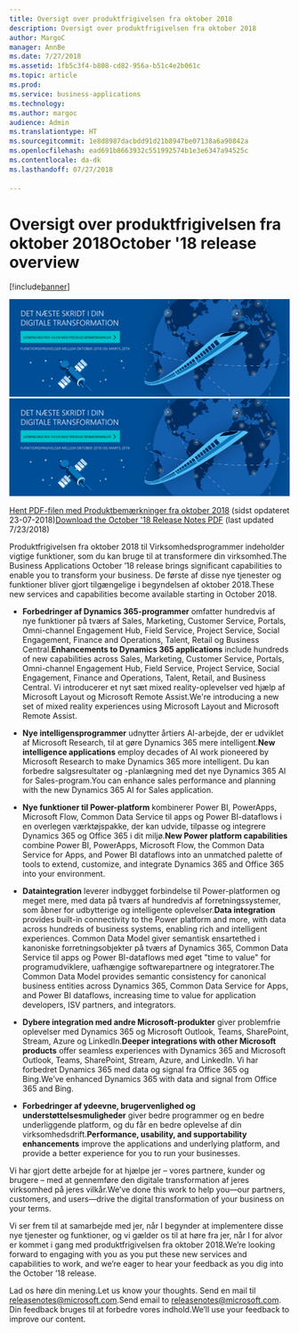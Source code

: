 ```yaml
---
title: Oversigt over produktfrigivelsen fra oktober 2018
description: Oversigt over produktfrigivelsen fra oktober 2018
author: MargoC
manager: AnnBe
ms.date: 7/27/2018
ms.assetid: 1fb5c3f4-b808-cd82-956a-b51c4e2b061c
ms.topic: article
ms.prod: 
ms.service: business-applications
ms.technology: 
ms.author: margoc
audience: Admin
ms.translationtype: HT
ms.sourcegitcommit: 1e8d8987dacbdd91d21b8947be07138a6a90842a
ms.openlocfilehash: ead691b8663932c551992574b1e3e6347a94525c
ms.contentlocale: da-dk
ms.lasthandoff: 07/27/2018

---
```


# <a name="october-18-release-overview"></a><span data-ttu-id="516af-103">Oversigt over produktfrigivelsen fra oktober 2018</span><span class="sxs-lookup"><span data-stu-id="516af-103">October '18 release overview</span></span>

[!include[banner](../includes/banner.md)]

<span data-ttu-id="516af-104">[![Baggrundsbillede 1](../media/Landing-page-image-october2018.png)](https://go.microsoft.com/fwlink/p/?linkid=2005971)</span><span class="sxs-lookup"><span data-stu-id="516af-104">[![Backdrop image 1](../media/Landing-page-image-october2018.png)](https://go.microsoft.com/fwlink/p/?linkid=2005971)</span></span>

<span data-ttu-id="516af-105">[Hent PDF-filen med Produktbemærkninger fra oktober 2018](https://go.microsoft.com/fwlink/p/?linkid=2005971) (sidst opdateret 23-07-2018)</span><span class="sxs-lookup"><span data-stu-id="516af-105">[Download the October '18 Release Notes PDF](https://go.microsoft.com/fwlink/p/?linkid=2005971) (last updated 7/23/2018)</span></span>

<span data-ttu-id="516af-106">Produktfrigivelsen fra oktober 2018 til Virksomhedsprogrammer indeholder vigtige funktioner, som du kan bruge til at transformere din virksomhed.</span><span class="sxs-lookup"><span data-stu-id="516af-106">The Business Applications October ’18 release brings significant capabilities to enable you to transform your business.</span></span> <span data-ttu-id="516af-107">De første af disse nye tjenester og funktioner bliver gjort tilgængelige i begyndelsen af oktober 2018.</span><span class="sxs-lookup"><span data-stu-id="516af-107">These new services and capabilities become available starting in October 2018.</span></span>

- <span data-ttu-id="516af-108">**Forbedringer af Dynamics 365-programmer** omfatter hundredvis af nye funktioner på tværs af Sales, Marketing, Customer Service, Portals, Omni-channel Engagement Hub, Field Service, Project Service, Social Engagement, Finance and Operations, Talent, Retail og Business Central.</span><span class="sxs-lookup"><span data-stu-id="516af-108">**Enhancements to Dynamics 365 applications** include hundreds of new capabilities across Sales, Marketing, Customer Service, Portals, Omni-channel Engagement Hub, Field Service, Project Service, Social Engagement, Finance and Operations, Talent, Retail, and Business Central.</span></span> <span data-ttu-id="516af-109">Vi introducerer et nyt sæt mixed reality-oplevelser ved hjælp af Microsoft Layout og Microsoft Remote Assist.</span><span class="sxs-lookup"><span data-stu-id="516af-109">We're introducing a new set of mixed reality experiences using Microsoft Layout and Microsoft Remote Assist.</span></span>

- <span data-ttu-id="516af-110">**Nye intelligensprogrammer** udnytter årtiers AI-arbejde, der er udviklet af Microsoft Research, til at gøre Dynamics 365 mere intelligent.</span><span class="sxs-lookup"><span data-stu-id="516af-110">**New intelligence applications** employ decades of AI work pioneered by Microsoft Research to make Dynamics 365 more intelligent.</span></span> <span data-ttu-id="516af-111">Du kan forbedre salgsresultater og -planlægning med det nye Dynamics 365 AI for Sales-program.</span><span class="sxs-lookup"><span data-stu-id="516af-111">You can enhance sales performance and planning with the new Dynamics 365 AI for Sales application.</span></span> 

- <span data-ttu-id="516af-112">**Nye funktioner til Power-platform** kombinerer Power BI, PowerApps, Microsoft Flow, Common Data Service til apps og Power BI-dataflows i en overlegen værktøjspakke, der kan udvide, tilpasse og integrere Dynamics 365 og Office 365 i dit miljø.</span><span class="sxs-lookup"><span data-stu-id="516af-112">**New Power platform capabilities** combine Power BI, PowerApps, Microsoft Flow, the Common Data Service for Apps, and Power BI dataflows into an unmatched palette of tools to extend, customize, and integrate Dynamics 365 and Office 365 into your environment.</span></span> 

- <span data-ttu-id="516af-113">**Dataintegration** leverer indbygget forbindelse til Power-platformen og meget mere, med data på tværs af hundredvis af forretningssystemer, som åbner for udbytterige og intelligente oplevelser.</span><span class="sxs-lookup"><span data-stu-id="516af-113">**Data integration** provides built-in connectivity to the Power platform and more, with data across hundreds of business systems, enabling rich and intelligent experiences.</span></span> <span data-ttu-id="516af-114">Common Data Model giver semantisk ensartethed i kanoniske forretningsobjekter på tværs af Dynamics 365, Common Data Service til apps og Power BI-dataflows med øget "time to value" for programudviklere, uafhængige softwarepartnere og integratorer.</span><span class="sxs-lookup"><span data-stu-id="516af-114">The Common Data Model provides semantic consistency for canonical business entities across Dynamics 365, Common Data Service for Apps, and Power BI dataflows, increasing time to value for application developers, ISV partners, and integrators.</span></span>

- <span data-ttu-id="516af-115">**Dybere integration med andre Microsoft-produkter** giver problemfrie oplevelser med Dynamics 365 og Microsoft Outlook, Teams, SharePoint, Stream, Azure og LinkedIn.</span><span class="sxs-lookup"><span data-stu-id="516af-115">**Deeper integrations with other Microsoft products** offer seamless experiences with Dynamics 365 and Microsoft Outlook, Teams, SharePoint, Stream, Azure, and LinkedIn.</span></span> <span data-ttu-id="516af-116">Vi har forbedret Dynamics 365 med data og signal fra Office 365 og Bing.</span><span class="sxs-lookup"><span data-stu-id="516af-116">We’ve enhanced Dynamics 365 with data and signal from Office 365 and Bing.</span></span>

- <span data-ttu-id="516af-117">**Forbedringer af ydeevne, brugervenlighed og understøttelsesmuligheder** giver bedre programmer og en bedre underliggende platform, og du får en bedre oplevelse af din virksomhedsdrift.</span><span class="sxs-lookup"><span data-stu-id="516af-117">**Performance, usability, and supportability enhancements** improve the applications and underlying platform, and provide a better experience for you to run your businesses.</span></span>

<span data-ttu-id="516af-118">Vi har gjort dette arbejde for at hjælpe jer – vores partnere, kunder og brugere – med at gennemføre den digitale transformation af jeres virksomhed på jeres vilkår.</span><span class="sxs-lookup"><span data-stu-id="516af-118">We’ve done this work to help you—our partners, customers, and users—drive the digital transformation of your business on your terms.</span></span>

<span data-ttu-id="516af-119">Vi ser frem til at samarbejde med jer, når I begynder at implementere disse nye tjenester og funktioner, og vi gælder os til at høre fra jer, når I for alvor er kommet i gang med produktfrigivelsen fra oktober 2018.</span><span class="sxs-lookup"><span data-stu-id="516af-119">We’re looking forward to engaging with you as you put these new services and capabilities to work, and we’re eager to hear your feedback as you dig into the October ’18 release.</span></span>

<span data-ttu-id="516af-120">Lad os høre din mening.</span><span class="sxs-lookup"><span data-stu-id="516af-120">Let us know your thoughts.</span></span> <span data-ttu-id="516af-121">Send en mail til <a href="mailto:releasenotes@microsoft.com">releasenotes@microsoft.com</a>.</span><span class="sxs-lookup"><span data-stu-id="516af-121">Send email to <a href="mailto:releasenotes@microsoft.com">releasenotes@microsoft.com</a>.</span></span> <span data-ttu-id="516af-122">Din feedback bruges til at forbedre vores indhold.</span><span class="sxs-lookup"><span data-stu-id="516af-122">We’ll use your feedback to improve our content.</span></span>



